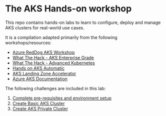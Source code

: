 # The AKS Hands-on workshop

This repo contains hands-on labs to learn to configure, deploy and manage AKS clusters for real-world use cases.

It is a compilation adapted primarily from the following workshops/resources:

* [Azure RedDog AKS Workshop](https://github.com/Azure/reddog-aks-workshop)
* [What The Hack - AKS Enterprise Grade](https://github.com/microsoft/WhatTheHack/tree/master/039-AKSEnterpriseGrade)
* [What The Hack - Advanced Kubernetes](https://github.com/microsoft/WhatTheHack/tree/master/023-AdvancedKubernetes)
* [Hands on AKS Automatic](https://github.com/microsoft/hands-on-aks-automatic)
* [AKS Landing Zone Accelerator](https://github.com/Azure/AKS-Landing-Zone-Accelerator)
* [Azure AKS Documentation](https://learn.microsoft.com/en-us/azure/aks)

The following challenges are included in this lab:

1. [Complete pre-requisites and environment setup](environment-setup.md)
1. [Create Basic AKS Cluster](aks-basic-cluster.md)
1. [Create AKS Private Cluster](aks-private-cluster.md)
